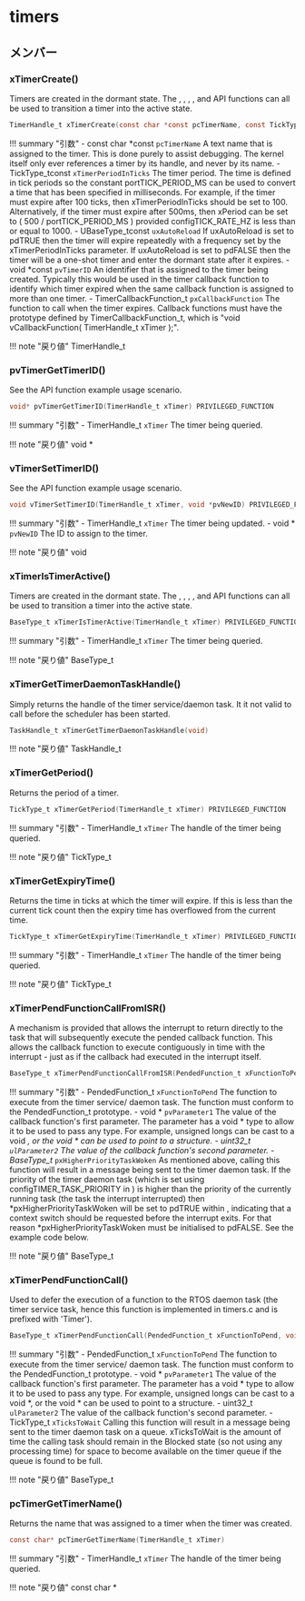 # timers



## メンバー



















































### xTimerCreate()


Timers are created in the dormant state. The , , , ,  and  API functions can all be used to transition a timer into the active state.
```c
TimerHandle_t xTimerCreate(const char *const pcTimerName, const TickType_t xTimerPeriodInTicks, const UBaseType_t uxAutoReload, void *const pvTimerID, TimerCallbackFunction_t pxCallbackFunction) PRIVILEGED_FUNCTION
```

!!! summary "引数"
	- const char *const `pcTimerName` A text name that is assigned to the timer. This is done purely to assist debugging. The kernel itself only ever references a timer by its handle, and never by its name.
	- TickType_tconst `xTimerPeriodInTicks` The timer period. The time is defined in tick periods so the constant portTICK_PERIOD_MS can be used to convert a time that has been specified in milliseconds. For example, if the timer must expire after 100 ticks, then xTimerPeriodInTicks should be set to 100. Alternatively, if the timer must expire after 500ms, then xPeriod can be set to ( 500 / portTICK_PERIOD_MS ) provided configTICK_RATE_HZ is less than or equal to 1000.
	- UBaseType_tconst `uxAutoReload` If uxAutoReload is set to pdTRUE then the timer will expire repeatedly with a frequency set by the xTimerPeriodInTicks parameter. If uxAutoReload is set to pdFALSE then the timer will be a one-shot timer and enter the dormant state after it expires.
	- void *const `pvTimerID` An identifier that is assigned to the timer being created. Typically this would be used in the timer callback function to identify which timer expired when the same callback function is assigned to more than one timer.
	- TimerCallbackFunction_t `pxCallbackFunction` The function to call when the timer expires. Callback functions must have the prototype defined by TimerCallbackFunction_t, which is "void vCallbackFunction( TimerHandle_t xTimer );".

!!! note "戻り値"
	TimerHandle_t



### pvTimerGetTimerID()


See the  API function example usage scenario. 
```c
void* pvTimerGetTimerID(TimerHandle_t xTimer) PRIVILEGED_FUNCTION
```

!!! summary "引数"
	- TimerHandle_t `xTimer` The timer being queried.

!!! note "戻り値"
	void *



### vTimerSetTimerID()


See the  API function example usage scenario. 
```c
void vTimerSetTimerID(TimerHandle_t xTimer, void *pvNewID) PRIVILEGED_FUNCTION
```

!!! summary "引数"
	- TimerHandle_t `xTimer` The timer being updated.
	- void * `pvNewID` The ID to assign to the timer.

!!! note "戻り値"
	void



### xTimerIsTimerActive()


Timers are created in the dormant state. The , , , ,  and  API functions can all be used to transition a timer into the active state.
```c
BaseType_t xTimerIsTimerActive(TimerHandle_t xTimer) PRIVILEGED_FUNCTION
```

!!! summary "引数"
	- TimerHandle_t `xTimer` The timer being queried.

!!! note "戻り値"
	BaseType_t



### xTimerGetTimerDaemonTaskHandle()


Simply returns the handle of the timer service/daemon task. It it not valid to call  before the scheduler has been started. 
```c
TaskHandle_t xTimerGetTimerDaemonTaskHandle(void)
```

!!! note "戻り値"
	TaskHandle_t



### xTimerGetPeriod()


Returns the period of a timer.
```c
TickType_t xTimerGetPeriod(TimerHandle_t xTimer) PRIVILEGED_FUNCTION
```

!!! summary "引数"
	- TimerHandle_t `xTimer` The handle of the timer being queried.

!!! note "戻り値"
	TickType_t



### xTimerGetExpiryTime()


Returns the time in ticks at which the timer will expire. If this is less than the current tick count then the expiry time has overflowed from the current time.
```c
TickType_t xTimerGetExpiryTime(TimerHandle_t xTimer) PRIVILEGED_FUNCTION
```

!!! summary "引数"
	- TimerHandle_t `xTimer` The handle of the timer being queried.

!!! note "戻り値"
	TickType_t



### xTimerPendFunctionCallFromISR()


A mechanism is provided that allows the interrupt to return directly to the task that will subsequently execute the pended callback function. This allows the callback function to execute contiguously in time with the interrupt - just as if the callback had executed in the interrupt itself.
```c
BaseType_t xTimerPendFunctionCallFromISR(PendedFunction_t xFunctionToPend, void *pvParameter1, uint32_t ulParameter2, BaseType_t *pxHigherPriorityTaskWoken)
```

!!! summary "引数"
	- PendedFunction_t `xFunctionToPend` The function to execute from the timer service/ daemon task. The function must conform to the PendedFunction_t prototype.
	- void * `pvParameter1` The value of the callback function's first parameter. The parameter has a void * type to allow it to be used to pass any type. For example, unsigned longs can be cast to a void *, or the void * can be used to point to a structure.
	- uint32_t `ulParameter2` The value of the callback function's second parameter.
	- BaseType_t* `pxHigherPriorityTaskWoken` As mentioned above, calling this function will result in a message being sent to the timer daemon task. If the priority of the timer daemon task (which is set using configTIMER_TASK_PRIORITY in ) is higher than the priority of the currently running task (the task the interrupt interrupted) then *pxHigherPriorityTaskWoken will be set to pdTRUE within , indicating that a context switch should be requested before the interrupt exits. For that reason *pxHigherPriorityTaskWoken must be initialised to pdFALSE. See the example code below.

!!! note "戻り値"
	BaseType_t



### xTimerPendFunctionCall()


Used to defer the execution of a function to the RTOS daemon task (the timer service task, hence this function is implemented in timers.c and is prefixed with 'Timer').
```c
BaseType_t xTimerPendFunctionCall(PendedFunction_t xFunctionToPend, void *pvParameter1, uint32_t ulParameter2, TickType_t xTicksToWait)
```

!!! summary "引数"
	- PendedFunction_t `xFunctionToPend` The function to execute from the timer service/ daemon task. The function must conform to the PendedFunction_t prototype.
	- void * `pvParameter1` The value of the callback function's first parameter. The parameter has a void * type to allow it to be used to pass any type. For example, unsigned longs can be cast to a void *, or the void * can be used to point to a structure.
	- uint32_t `ulParameter2` The value of the callback function's second parameter.
	- TickType_t `xTicksToWait` Calling this function will result in a message being sent to the timer daemon task on a queue. xTicksToWait is the amount of time the calling task should remain in the Blocked state (so not using any processing time) for space to become available on the timer queue if the queue is found to be full.

!!! note "戻り値"
	BaseType_t



### pcTimerGetTimerName()


Returns the name that was assigned to a timer when the timer was created.
```c
const char* pcTimerGetTimerName(TimerHandle_t xTimer)
```

!!! summary "引数"
	- TimerHandle_t `xTimer` The handle of the timer being queried.

!!! note "戻り値"
	const char *



